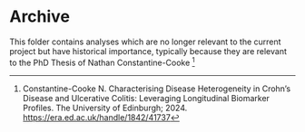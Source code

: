 # Archive

This folder contains analyses which are no longer relevant to the current
project but have historical importance, typically because they are relevant to
the PhD Thesis of Nathan Constantine-Cooke [^1]

[^1]: Constantine-Cooke N. Characterising Disease Heterogeneity in Crohn’s Disease and Ulcerative Colitis: Leveraging Longitudinal Biomarker Profiles. The University of Edinburgh; 2024. https://era.ed.ac.uk/handle/1842/41737
